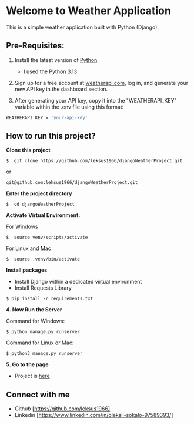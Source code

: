 # Welcome to Weather Application

This is a simple weather application built with Python (Django).


## Pre-Requisites:

1. Install the latest version of [Python](https://www.python.org/downloads/)
   - I used the Python 3.13

2. Sign up for a free account at [weatherapi.com](https://www.weatherapi.com/), log in, and generate your new API key in the dashboard section.

3. After generating your API key, copy it into the "WEATHERAPI_KEY" variable within the .env file using this format:
```bash
WEATHERAPI_KEY = 'your-api-key'
```

## How to run this project?

**Clone this project**
```
$  git clone https://github.com/leksus1966/djangoWeatherProject.git 
```
or
```
git@github.com:leksus1966/djangoWeatherProject.git
```

**Enter the project directory**
```
$  cd djangoWeatherProject
```

**Activate Virtual Environment.**

For Windows
```
$  source venv/scripts/activate
```

For Linux and Mac
```
$  source .venv/bin/activate
```

**Install packages**
 - Install Django within a dedicated virtual environment
 - Install Requests Library
```
$ pip install -r requirements.txt
```

**4. Now Run the Server**

Command for Windows:
```
$ python manage.py runserver
```

Command for Linux or Mac:
```
$ python3 manage.py runserver
```
**5. Go to the page**
 - Project is [here](http://127.0.0.1:8000/)

## Connect with me

- Github [https://github.com/leksus1966]
- Linkedin [https://www.linkedin.com/in/oleksii-sokalo-97589393/]
